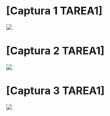 # [Captura 1 TAREA1]
![](https://cdn.discordapp.com/attachments/852694133772124160/1130659518930505758/image.png)

# [Captura 2 TAREA1]
![](https://cdn.discordapp.com/attachments/852694133772124160/1130659789773475920/image.png)

# [Captura 3 TAREA1]
![](https://cdn.discordapp.com/attachments/852694133772124160/1130659849424883793/image.png)

